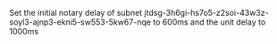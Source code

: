 Set the initial notary delay of subnet jtdsg-3h6gi-hs7o5-z2soi-43w3z-soyl3-ajnp3-ekni5-sw553-5kw67-nqe to 600ms and the unit delay to 1000ms
